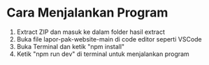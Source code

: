 # Cara Menjalankan Program
1. Extract ZIP dan masuk ke dalam folder hasil extract
2. Buka file lapor-pak-website-main di code editor seperti VSCode
3. Buka Terminal dan ketik "npm install"
4. Ketik "npm run dev" di terminal untuk menjalankan program
